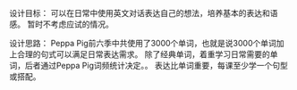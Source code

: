设计目标：
	可以在日常中使用英文对话表达自己的想法，培养基本的表达和语感。
	暂时不考虑应试的情况。

设计思路：
	Peppa Pig前六季中共使用了3000个单词，也就是说3000个单词加上合理的句式可以满足日常表达需求。
	除了经典单词，着重学习日常需要的单词，后者通过Peppa Pig词频统计决定。。
	表达比单词重要，每课至少学一个句型或搭配。
